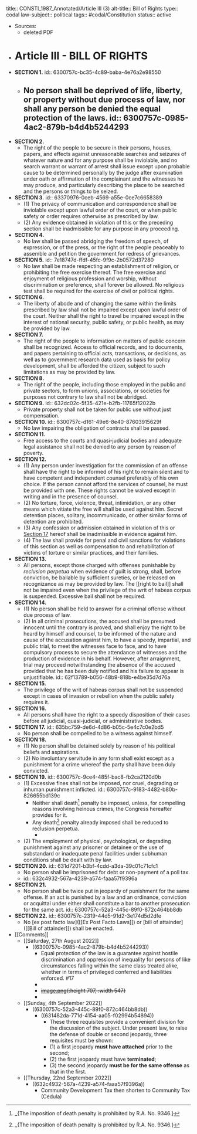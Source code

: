 title:: CONSTI_1987_Annotated/Article III (3)
alt-title:: Bill of Rights
type:: codal
law-subject:: political
tags:: #codal/Constitution
status:: active

- Sources:
	- deleted PDF
- # Article III - BILL OF RIGHTS
- **SECTION 1.**
  id:: 6300757c-bc35-4c89-baba-4e76a2e98550
	- No person shall be deprived of life, liberty, or property without **due process of law**, nor shall any person be denied the **equal protection of the laws**.
	  id:: 6300757c-0985-4ac2-879b-b4d4b5244293
		-
- **SECTION 2.**
	- The right of the people to be secure in their persons, houses, papers, and effects against unreasonable searches and seizures of whatever nature and for any purpose shall be inviolable, and no search warrant or warrant of arrest shall issue except upon probable cause to be determined personally by the judge after examination under oath or affirmation of the complainant and the witnesses he may produce, and particularly describing the place to be searched and the persons or things to be seized.
- **SECTION 3.**
  id:: 63370976-0ceb-4569-a55e-0ce7c6658389
	- (1) The privacy of communication and correspondence shall be inviolable except upon lawful order of the court, or when public safety or order requires otherwise as prescribed by law.
	- (2) Any evidence obtained in violation of this or the preceding section shall be inadmissible for any purpose in any proceeding.
- **SECTION 4.**
	- No law shall be passed abridging the freedom of speech, of expression, or of the press, or the right of the people peaceably to assemble and petition the government for redress of grievances.
- **SECTION 5.**
  id:: 7e18747d-ffdf-45fc-9f9c-2b0572d37280
	- No law shall be made respecting an establishment of religion, or prohibiting the free exercise thereof. The free exercise and enjoyment of religious profession and worship, without discrimination or preference, shall forever be allowed. No religious test shall be required for the exercise of civil or political rights.
- **SECTION 6.**
	- The liberty of abode and of changing the same within the limits prescribed by law shall not be impaired except upon lawful order of the court. Neither shall the right to travel be impaired except in the interest of national security, public safety, or public health, as may be provided by law.
- **SECTION 7.**
	- The right of the people to information on matters of public concern shall be recognized. Access to official records, and to documents, and papers pertaining to official acts, transactions, or decisions, as well as to government research data used as basis for policy development, shall be afforded the citizen, subject to such limitations as may be provided by law.
- **SECTION 8.**
	- The right of the people, including those employed in the public and private sectors, to form unions, associations, or societies for purposes not contrary to law shall not be abridged.
- **SECTION 9.**
  id:: 632dc02c-5f35-421e-b2fb-11765f12022b
	- Private property shall not be taken for public use without just compensation.
- **SECTION 10.**
  id:: 6300757c-d161-49e6-8e40-87603915629f
	- No law impairing the obligation of contracts shall be passed.
- **SECTION 11.**
	- Free access to the courts and quasi-judicial bodies and adequate legal assistance shall not be denied to any person by reason of poverty.
- **SECTION 12.**
	- (1) Any person under investigation for the commission of an offense shall have the right to be informed of his right to remain silent and to have competent and independent counsel preferably of his own choice. If the person cannot afford the services of counsel, he must be provided with one. These rights cannot be waived except in writing and in the presence of counsel.
	- (2) No torture, force, violence, threat, intimidation, or any other means which vitiate the free will shall be used against him. Secret detention places, solitary, incommunicado, or other similar forms of detention are prohibited.
	- (3) Any confession or admission obtained in violation of this or [Section 17](((635bc759-de6d-4d86-b05c-5e4c7c0e2bd5))) hereof shall be inadmissible in evidence against him.
	- (4) The law shall provide for penal and civil sanctions for violations of this section as well as compensation to and rehabilitation of victims of torture or similar practices, and their families.
- **SECTION 13.**
	- All persons, except those charged with offenses punishable by *reclusion perpetua* when evidence of guilt is strong, shall, before conviction, be bailable by sufficient sureties, or be released on recognizance as may be provided by law. The [[right to bail]] shall not be impaired even when the privilege of the writ of habeas corpus is suspended. Excessive bail shall not be required.
- **SECTION 14.**
	- (1) No person shall be held to answer for a criminal offense without due process of law.
	- (2) In all criminal prosecutions, the accused shall be presumed innocent until the contrary is proved, and shall enjoy the right to be heard by himself and counsel, to be informed of the nature and cause of the accusation against him, to have a speedy, impartial, and public trial, to meet the witnesses face to face, and to have compulsory process to secure the attendance of witnesses and the production of evidence in his behalf. However, after arraignment, trial may proceed notwithstanding the absence of the accused provided that he has been duly notified and his failure to appear is unjustifiable.
	  id:: 62f13789-b056-48b9-818b-e4be35d7d76a
- **SECTION 15.**
	- The privilege of the writ of habeas corpus shall not be suspended except in cases of invasion or rebellion when the public safety requires it.
- **SECTION 16.**
	- All persons shall have the right to a speedy disposition of their cases before all judicial, quasi-judicial, or administrative bodies.
- **SECTION 17.**
  id:: 635bc759-de6d-4d86-b05c-5e4c7c0e2bd5
	- No person shall be compelled to be a witness against himself.
- **SECTION 18.**
	- (1) No person shall be detained solely by reason of his political beliefs and aspirations.
	- (2) No involuntary servitude in any form shall exist except as a punishment for a crime whereof the party shall have been duly convicted.
- **SECTION 19.**
  id:: 6300757c-9ce4-485f-bac8-fb2ca2120d0b
	- (1) Excessive fines shall not be imposed, nor cruel, degrading or inhuman punishment inflicted.
	  id:: 6300757c-9183-4482-b80b-826655bd139c
		- Neither shall death[^DP] penalty be imposed, unless, for compelling reasons involving heinous crimes, the Congress hereafter provides for it.
		- Any death[^DP] penalty already imposed shall be reduced to reclusion perpetua.
			- [^DP]: _{The imposition of death penalty is prohibited by R.A. No. 9346.}
	- (2) The employment of physical, psychological, or degrading punishment against any prisoner or detainee or the use of substandard or inadequate penal facilities under subhuman conditions shall be dealt with by law.
- **SECTION 20.**
  id:: 631d7201-b3bf-4cdd-a3da-39c01c71cfc1
	- No person shall be imprisoned for debt or non-payment of a poll tax.
	- id:: 632c4932-567a-4239-a574-faaa57f9396a
- **SECTION 21.**
	- No person shall be twice put in jeopardy of punishment for the same offense. If an act is punished by a law and an ordinance, conviction or acquittal under either shall constitute a bar to another prosecution for the same act.
	  id:: 6300757c-52a3-445c-89f0-872c464bb8db
- **SECTION 22.**
  id:: 6300757c-2319-44d5-91d2-3e174d5d2dfe
	- No [ex post facto law]([[Ex Post Facto Laws]]) or [bill of attainder]([[Bill of attainder]]) shall be enacted.
- [[Comments]]
	- [[Saturday, 27th August 2022]]
		- ((6300757c-0985-4ac2-879b-b4d4b5244293))
			- Equal protection of the law is a guarantee against hostile discrimination and oppression of inequality for persons of like circumstances falling within the same class treated alike, whether in terms of privileged conferred and liabilities enforced. #17
			-
			- ~~[image.png](../assets/image_1661659309259_0.png){:height 707, :width 547}~~
			-
	- [[Sunday, 4th September 2022]]
		- ((6300757c-52a3-445c-89f0-872c464bb8db))
			- ((631482da-771d-4154-aa05-f02994b54894))
				- These three requisites provide a convenient division for the discussion of the subject. Under present law, to raise the defense of double or second jeopardy, three requisites must be shown:
				- (1) a first jeopardy **must have attached** prior to the second;
				- (2) the first jeopardy must have **terminated**;
				- (3) the second jeopardy **must be for the same offense** as that in the first.
	- [[Thursday, 22nd September 2022]]
		- ((632c4932-567a-4239-a574-faaa57f9396a))
			- Community Development Tax then shorten to Community Tax (Cedula)